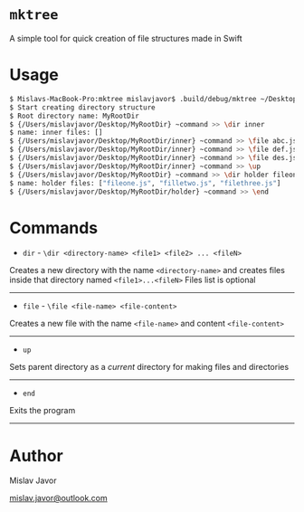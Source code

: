# `mktree`

A simple tool for quick creation of file structures made in Swift

# Usage

```bash
$ Mislavs-MacBook-Pro:mktree mislavjavor$ .build/debug/mktree ~/Desktop
$ Start creating directory structure
$ Root directory name: MyRootDir
$ {/Users/mislavjavor/Desktop/MyRootDir} ~command >> \dir inner
$ name: inner files: []
$ {/Users/mislavjavor/Desktop/MyRootDir/inner} ~command >> \file abc.js
$ {/Users/mislavjavor/Desktop/MyRootDir/inner} ~command >> \file def.js
$ {/Users/mislavjavor/Desktop/MyRootDir/inner} ~command >> \file des.js
$ {/Users/mislavjavor/Desktop/MyRootDir/inner} ~command >> \up
$ {/Users/mislavjavor/Desktop/MyRootDir} ~command >> \dir holder fileone.js filetwo.js filethree.js
$ name: holder files: ["fileone.js", "filletwo.js", "filethree.js"]
$ {/Users/mislavjavor/Desktop/MyRootDir/holder} ~command >> \end
```

# Commands

- `dir` - `\dir <directory-name> <file1> <file2> ... <fileN>`

Creates a new directory with the name `<directory-name>` and creates files inside that directory named `<file1>...<fileN>`
Files list is optional 

---

- `file` - `\file <file-name> <file-content>`

Creates a new file with the name `<file-name>` and content `<file-content>`

---

- `up`

Sets parent directory as a *current* directory for making files and directories

--- 

- `end` 

Exits the program

---

# Author

Mislav Javor

mislav.javor@outlook.com
